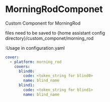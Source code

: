 # MorningRodComponet
Custom Component for MorningRod

files need to be saved to {home assistant config directory}/custom_componet/morning_rod


:Usage in configuration.yaml
```yaml
cover:
  - platform: morning_rod
    covers:
      blind0:
        code: <token_string for blind0>
        name: blind_name
      blind1:
        code: <token_string for blind1>
        name: blind_name
```
